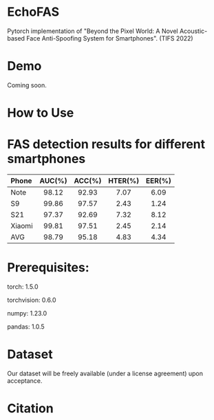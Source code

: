 # EchoFAS
Pytorch implementation of "Beyond the Pixel World: A Novel Acoustic-based Face Anti-Spoofing System for Smartphones". (TIFS 2022)

# Demo
Coming soon.

# How to Use

# FAS detection results for different smartphones
|  Phone   | AUC(%) | ACC(%)| HTER(%) | EER(%) | 
|:--------|:--------:|:--------:|:--------:|:--------:|
|Note|98.12|92.93|7.07|6.09|
|S9|99.86|97.57|2.43|1.24|
|S21|97.37|92.69|7.32|8.12|
|Xiaomi|99.81|97.51|2.45|2.14|
|AVG|98.79|95.18|4.83|4.34|

# Prerequisites:
torch: 1.5.0

torchvision: 0.6.0

numpy: 1.23.0

pandas: 1.0.5

# Dataset
Our dataset will be freely available (under a license agreement) upon acceptance.

# Citation

